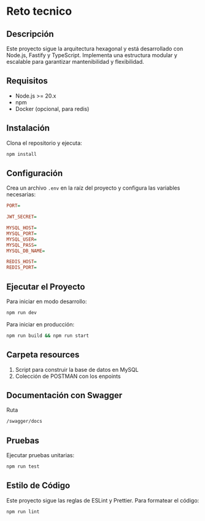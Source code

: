 # Reto tecnico


## Descripción

Este proyecto sigue la arquitectura hexagonal y está desarrollado con Node.js, Fastify y TypeScript. Implementa una estructura modular y escalable para garantizar mantenibilidad y flexibilidad.


## Requisitos
- Node.js >= 20.x
- npm
- Docker (opcional, para redis)

## Instalación

Clona el repositorio y ejecuta:
```bash
npm install
```

## Configuración

Crea un archivo `.env` en la raíz del proyecto y configura las variables necesarias:
```ini
PORT=

JWT_SECRET=

MYSQL_HOST=
MYSQL_PORT=
MYSQL_USER=
MYSQL_PASS=
MYSQL_DB_NAME=

REDIS_HOST=
REDIS_PORT=
```

## Ejecutar el Proyecto

Para iniciar en modo desarrollo:
```bash
npm run dev
```
Para iniciar en producción:
```bash
npm run build && npm run start
```

## Carpeta resources
1. Script para construir la base de datos en MySQL 
2. Colección de POSTMAN con los enpoints

## Documentación con Swagger
Ruta
```bash
/swagger/docs
```

## Pruebas

Ejecutar pruebas unitarias:
```bash
npm run test
```

## Estilo de Código

Este proyecto sigue las reglas de ESLint y Prettier. Para formatear el código:
```bash
npm run lint
```
